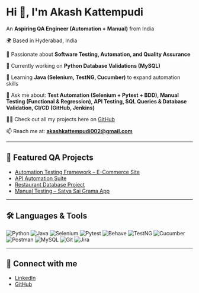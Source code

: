 # Hi 👋, **I'm Akash Kattempudi**

An **Aspiring QA Engineer (Automation + Manual)** from India

🌍 Based in Hyderabad, India

📝 Passionate about **Software Testing, Automation, and Quality Assurance**

🔭 Currently working on **Python Database Validations (MySQL)**

🌱 Learning **Java (Selenium, TestNG, Cucumber)** to expand automation skills

💬 Ask me about: **Test Automation (Selenium + Pytest + BDD), Manual Testing (Functional & Regression), API Testing, SQL Queries & Database Validation, CI/CD (GitHub, Jenkins)**

👨‍💻 Check out all my projects here on [GitHub](https://github.com/akashkattempudi?tab=repositories)

📫 Reach me at: **akashkattempudi002@gmail.com**

---

## 🚀 Featured QA Projects

- [Automation Testing Framework – E-Commerce Site](https://github.com/akashkattempudi/ecommerce-automation-selenium-pytest-bdd)
- [API Automation Suite](https://github.com/akashkattempudi/api-automation-suite) 
- [Restaurant Database Project](https://github.com/akashkattempudi/restaurant-db-project)  
- [Manual Testing – Satya Sai Grama App](https://github.com/akashkattempudi/SSG-Mobile-Manual-Testing)  

---

## 🛠️ Languages & Tools

![Python](https://img.shields.io/badge/Python-3776AB?style=for-the-badge&logo=python&logoColor=white) 
![Java](https://img.shields.io/badge/Java-007396?style=for-the-badge&logo=java&logoColor=white) 
![Selenium](https://img.shields.io/badge/Selenium-43B02A?style=for-the-badge&logo=selenium&logoColor=white) 
![Pytest](https://img.shields.io/badge/Pytest-0A9EDC?style=for-the-badge&logo=pytest&logoColor=white) 
![Behave](https://img.shields.io/badge/BDD-Behave-red?style=for-the-badge&logo=behave&logoColor=white) 
![TestNG](https://img.shields.io/badge/TestNG-FF8C00?style=for-the-badge&logo=testng&logoColor=white) 
![Cucumber](https://img.shields.io/badge/Cucumber-23D96C?style=for-the-badge&logo=cucumber&logoColor=white) 
![Postman](https://img.shields.io/badge/Postman-FF6C37?style=for-the-badge&logo=postman&logoColor=white) 
![MySQL](https://img.shields.io/badge/MySQL-005C84?style=for-the-badge&logo=mysql&logoColor=white) 
![Git](https://img.shields.io/badge/Git-F05032?style=for-the-badge&logo=git&logoColor=white) 
![Jira](https://img.shields.io/badge/Jira-0052CC?style=for-the-badge&logo=jira&logoColor=white)

---

## 🤝 Connect with me 

- [LinkedIn](https://www.linkedin.com/in/akash-kattempudi-a01810174/)  
- [GitHub](https://github.com/akashkattempudi)

